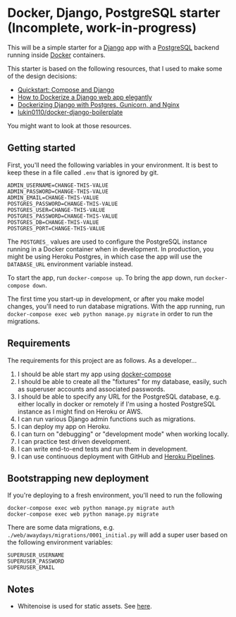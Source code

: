 # Docker, Django, PostgreSQL starter (Incomplete, work-in-progress)

This will be a simple starter for a
[Django](https://www.djangoproject.com/) app with a
[PostgreSQL](https://www.postgresql.org/) backend
running inside [Docker](https://www.docker.com/)
containers.

This starter is based on the following resources,
that I used to make some of the design decisions:

- [Quickstart: Compose and Django](https://docs.docker.com/compose/django/)
- [How to Dockerize a Django web app elegantly](https://medium.com/faun/tech-edition-how-to-dockerize-a-django-web-app-elegantly-924c0b83575d)
- [Dockerizing Django with Postgres, Gunicorn, and Nginx](https://testdriven.io/blog/dockerizing-django-with-postgres-gunicorn-and-nginx/)
- [lukin0110/docker-django-boilerplate](https://github.com/lukin0110/docker-django-boilerplate)

You might want to look at those resources.

## Getting started

First, you'll need the following variables in your environment. It is best to keep these in
a file called `.env` that is ignored by git.

```
ADMIN_USERNAME=CHANGE-THIS-VALUE
ADMIN_PASSWORD=CHANGE-THIS-VALUE
ADMIN_EMAIL=CHANGE-THIS-VALUE
POSTGRES_PASSWORD=CHANGE-THIS-VALUE
POSTGRES_USER=CHANGE-THIS-VALUE
POSTGRES_PASSWORD=CHANGE-THIS-VALUE
POSTGRES_DB=CHANGE-THIS-VALUE
POSTGRES_PORT=CHANGE-THIS-VALUE
```

The `POSTGRES_` values are used to configure the PostgreSQL instance running in a Docker
container when in development. In production, you might be using Heroku Postgres, in which
case the app will use the `DATABASE_URL` environment variable instead.

To start the app, run `docker-compose up`. To bring the app down, run `docker-compose down`.

The first time you start-up in development, or after you make model changes, you'll need
to run database migrations. With the app running, run `docker-compose exec web python manage.py migrate`
in order to run the migrations.

## Requirements

The requirements for this project are as follows. As a developer...

1. I should be able start my app using [docker-compose](https://docs.docker.com/compose/)
2. I should be able to create all the "fixtures" for my database, easily, such
   as superuser accounts and associated passwords.
3. I should be able to specify any URL for the PostgreSQL database, e.g.
   either locally in docker or remotely if I'm using a hosted PostgreSQL
   instance as I might find on Heroku or AWS.
4. I can run various Django admin functions such as migrations.
5. I can deploy my app on Heroku.
6. I can turn on "debugging" or "development mode" when working locally.
7. I can practice test driven development.
8. I can write end-to-end tests and run them in development.
9. I can use continuous deployment with GitHub and [Heroku Pipelines](https://devcenter.heroku.com/articles/pipelines).

## Bootstrapping new deployment

If you're deploying to a fresh environment, you'll
need to run the following

```
docker-compose exec web python manage.py migrate auth
docker-compose exec web python manage.py migrate
```

There are some data migrations, e.g. `./web/awaydays/migrations/0001_initial.py` will add a super user based on the following
environment variables:

```
SUPERUSER_USERNAME
SUPERUSER_PASSWORD
SUPERUSER_EMAIL
```

## Notes

- Whitenoise is used for static assets. See [here](https://devcenter.heroku.com/articles/django-assets).
